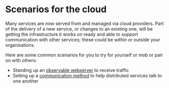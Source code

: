 # Scenarios for the cloud

Many services are now served from and managed via cloud providers. Part of the delivery of a new service, or changes to an existing one, will be getting the infrastructure it works on ready and able to support communication with other services; these could be within or outside your organisations.

Here are some common scenarios for you to try for yourself or mob or pair on with others:

* Standing up an [observable webserver](./webserver) to receive traffic
* Setting up a [communication method](./distributed-comms-queues) to help distributed services talk to one another
